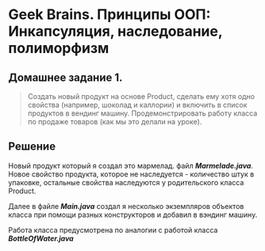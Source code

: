 # Geek Brains. Принципы ООП: Инкапсуляция, наследование, полиморфизм

## Домашнее задание 1. 
> Создать новый продукт на основе Product, сделать ему хотя одно свойства (например, шоколад и каллории) и включить в список продуктов в вендинг машину.
Продемонстрировать работу класса по продаже товаров (как мы это делали на уроке).


## Решение

Новый продукт который я создал это мармелад. файл **_Marmelade.java_**. Новое свойство продукта, которое не наследуется - количество штук в упаковке, остальные свойства наследуются у родительского класса Product.

Далее в файле **_Main.java_** создал я несколько экземпляров объектов класса при помощи разных конструкторов и добавил в вэндинг машину.

Работа класса предусмотрена по аналогии с работой класса **_BottleOfWater.java_**

